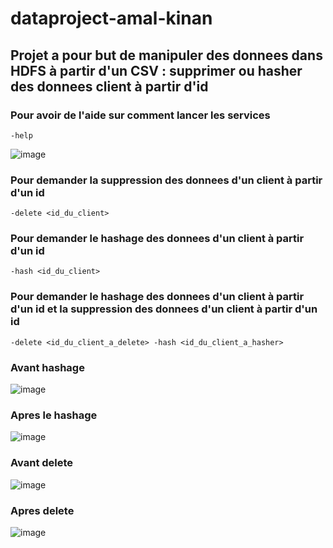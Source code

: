 # dataproject-amal-kinan

## Projet a pour but de manipuler des donnees dans HDFS à partir d'un CSV : supprimer ou hasher des donnees client à partir d'id 

### Pour avoir de l'aide sur comment lancer les services

```
-help
```
![image](https://user-images.githubusercontent.com/77750495/206045257-4874e8a4-e834-43ac-9b3c-de7755bc886e.png)

### Pour demander la suppression des donnees d'un client à partir d'un id

```
-delete <id_du_client>
```

### Pour demander le hashage des donnees d'un client à partir d'un id

```
-hash <id_du_client>
```


### Pour demander le hashage des donnees d'un client à partir d'un id et la suppression des donnees d'un client à partir d'un id

```
-delete <id_du_client_a_delete> -hash <id_du_client_a_hasher>
```

### Avant hashage

![image](https://user-images.githubusercontent.com/77750495/206041645-2bdd300c-9a25-4cf9-9119-f2b7790ba4f5.png)


### Apres le hashage

![image](https://user-images.githubusercontent.com/77750495/206041877-6e0cea3f-e08e-465a-b1de-3d21a9adc4d4.png)


### Avant delete

![image](https://user-images.githubusercontent.com/77750495/206042567-ddf39bc9-8adf-4a33-a30c-4de3daa742ee.png)


### Apres delete

![image](https://user-images.githubusercontent.com/77750495/206042499-e8237b83-07b2-44a1-9717-3685bacc2a9f.png)
